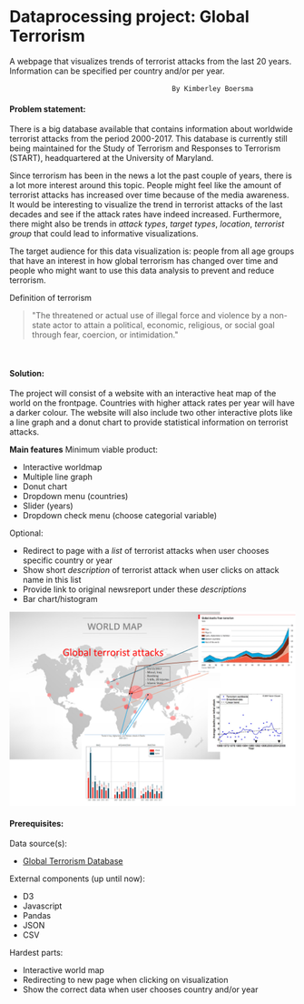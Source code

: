 # Dataprocessing project: Global Terrorism
A webpage that visualizes trends of terrorist attacks from the last 20 years. Information can be specified per country and/or per year.

											By Kimberley Boersma
#### Problem statement:
There is a big database available that contains information about worldwide terrorist attacks from the period 2000-2017. This database is currently still being maintained for the Study of Terrorism and Responses to Terrorism (START), headquartered at the University of Maryland.

Since terrorism has been in the news a lot the past couple of years, there is a lot more interest around this topic. People might feel like the amount of terrorist attacks has increased over time because of the media awareness. It would be interesting to visualize the trend in terrorist attacks of the last decades and see if the attack rates have indeed increased. Furthermore, there might also be trends in *attack types*, *target types*, *location*, *terrorist group* that could lead to informative visualizations.

The target audience for this data visualization is: people from all age groups that have an interest in how global terrorism has changed over time and people who might want to use this data analysis to prevent and reduce terrorism.

Definition of terrorism
>"The threatened or actual use of illegal force and violence by a non-state actor to attain a political, economic, religious, or social goal through fear, coercion, or intimidation."

<br/>

#### Solution:
The project will consist of a website with an interactive heat map of the world on the frontpage. Countries with higher attack rates per year will have a darker colour. The website will also include two other interactive plots like a line graph and a donut chart to provide statistical information on terrorist attacks.

**Main features**
Minimum viable product:
* Interactive worldmap
* Multiple line graph
* Donut chart
* Dropdown menu (countries)
* Slider (years)
* Dropdown check menu (choose categorial variable)

Optional:
* Redirect to page with a *list* of terrorist attacks when user chooses specific country or year
* Show short *description* of terrorist attack when user clicks on attack name in this list
* Provide link to original newsreport under these *descriptions*
* Bar chart/histogram

![alt text](https://github.com/kim66003/project/blob/master/doc/readme/worldmap.png)

#### Prerequisites:
Data source(s):
* [Global Terrorism Database](https://www.kaggle.com/START-UMD/gtd "Global Terrorism Database | Kaggle")

External components (up until now):
* D3
* Javascript
* Pandas
* JSON
* CSV

Hardest parts:
* Interactive world map
* Redirecting to new page when clicking on visualization
* Show the correct data when user chooses country and/or year
